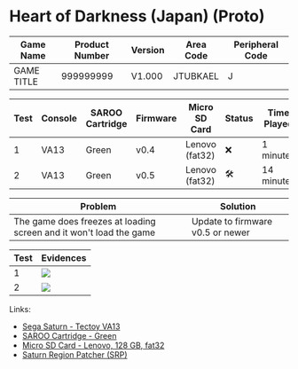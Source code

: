 # Heart of Darkness (Japan) (Proto)

| Game Name  | Product Number | Version | Area Code | Peripheral Code |
| ---------- | -------------- | ------- | --------- | --------------- |
| GAME TITLE | 999999999      | V1.000  | JTUBKAEL  | J               |

| Test | Console | SAROO Cartridge | Firmware | Micro SD Card  | Status              | Time Played |
| ---- | ------- | --------------- | -------- | -------------- | ------------------- | ----------- |
| 1    | VA13    | Green           | v0.4     | Lenovo (fat32) | :x:                 | 1 minute    |
| 2    | VA13    | Green           | v0.5     | Lenovo (fat32) | :hammer_and_wrench: | 14 minutes  |

| Problem                                                            | Solution                         |
| ------------------------------------------------------------------ | -------------------------------- |
| The game does freezes at loading screen and it won't load the game | Update to firmware v0.5 or newer |

| Test | Evidences                                                                                        |
| ---- | ------------------------------------------------------------------------------------------------ |
| 1    | [![](https://img.youtube.com/vi/Pf0PGkGJmOA/0.jpg)](https://www.youtube.com/watch?v=Pf0PGkGJmOA) |
| 2    | [![](https://img.youtube.com/vi/RM0k6LuNU5s/0.jpg)](https://www.youtube.com/watch?v=RM0k6LuNU5s) |

Links:

- [Sega Saturn - Tectoy VA13](../../../../Info/Consoles/VA13/README.md)
- [SAROO Cartridge - Green](../../../../Info/Cartridges/RetroGameParadiseStore/1.32F/README.md)
- [Micro SD Card - Lenovo, 128 GB, fat32](../../../Info/SdCards/Lenovo/128GB/fat32/README.md)
- [Saturn Region Patcher (SRP)](https://segaxtreme.net/resources/saturn-region-patcher.81/download)
